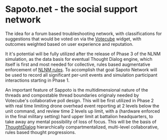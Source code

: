 # Sapoto.net - the social support network

The idea for a forum based troubleshooting network, with classifications for suggestions that would be voted on via the [Votecube](https://github.com/past-the-war-earth/votecube.com) widget, with outcomes weighted based on user experience and reputation.

It it's potential will be fully utilized after the release of Phase 3 of the NLNM simulation, as the data basis for eventual Thought Dialog engine, which itself is first and most needed for collective, rules based augmentative enforcement of [NLNM rules](https://github.com/Past-The-War-Earth/NLNM-combat-simulation/issues/1). To accomplish that goal Sapoto Network will be used to record all significant per-unit events and simulation participant interactions starting in Phase 1.

An important feature of Sappoto is the multidimensional nature of the threads and compostable thread boundaries originaly needed by Votecube's collaborative poll design. This will be first utilized in Phase 2 with real time limiting drone overhead event reporting at 2 levels below the unit command, and review time 2 levels up limit, with a (hardware enforced in the final military setting) hard upper limit at battalion headquarters, to take away any mental possibility of loss of focus. This will be the basis of [ThoughtDialog](https://github.com/Past-The-War-Earth/ThoughtDialog) hierarchically compartmentalized, multi-level  collaborative, rules based thought progressions.

